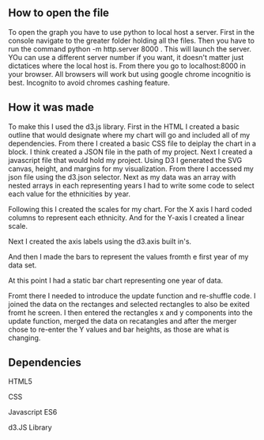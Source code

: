 ## How to open the file

To open the graph you have to use python to local host a server. 
First in the console navigate to the greater folder holding all the files. 
Then you have to run the command python -m http.server 8000 . 
This will launch the server. YOu can use a different server number if you want, it doesn't matter just dictatices where the local host is.
From there you go to localhost:8000 in your browser. All browsers will work but using google chrome incognitio is best. Incognito to avoid chromes cashing feature.


## How it was made

To make this I used  the d3.js library. First in the HTML I created a basic outline that would designate where my chart will go and included all of my dependencies.
From there I created a basic CSS file to deiplay the chart in a block.
I think created a JSON file in the path of my project.
Next I created a javascript file that would hold my project. Using D3 I generated the SVG canvas, height, and margins for my visualization.
From there I accessed my json file using the d3.json selector. Next as my data was an array with nested arrays in each representing years I had to write some code to select each value for the ethnicities by year.

Following this I created the scales for my chart.
For the X axis I hard coded columns to represent each ethnicity. And for the Y-axis I created a linear scale. 

Next I created the axis labels using the d3.axis built in's. 

And then I made the bars to represent the values fromth e first year of my data set.

At this point I had a static bar chart representing one year of data. 

Fromt there I needed to introduce the update function and re-shuffle code. I joined the data on the rectanges and selected rectangles to also be exited fromt he screen. 
I then entered the rectangles x and y components into the update function, merged the data on recatangles and after the merger chose to re-enter the Y values and bar heights, as those are what is changing.

## Dependencies

HTML5

CSS

Javascript ES6

d3.JS Library
